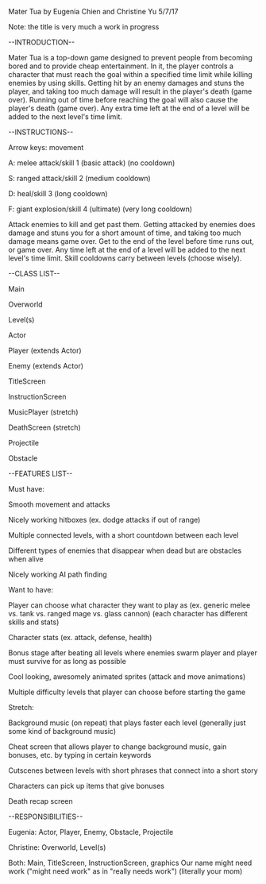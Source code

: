 Mater Tua by Eugenia Chien and Christine Yu
5/7/17

Note: the title is very much a work in progress


--INTRODUCTION--

Mater Tua is a top-down game designed to prevent people from becoming bored and to provide cheap entertainment. 
In it, the player controls a character that must reach the goal within a specified time limit while killing enemies by using skills. 
Getting hit by an enemy damages and stuns the player, and taking too much damage will result in the player's death (game over). 
Running out of time before reaching the goal will also cause the player's death (game over). 
Any extra time left at the end of a level will be added to the next level's time limit.


--INSTRUCTIONS--

Arrow keys: movement

A: melee attack/skill 1 (basic attack) (no cooldown)

S: ranged attack/skill 2 (medium cooldown)

D: heal/skill 3 (long cooldown)

F: giant explosion/skill 4 (ultimate) (very long cooldown)

Attack enemies to kill and get past them. 
Getting attacked by enemies does damage and stuns you for a short amount of time, and taking too much damage means game over. 
Get to the end of the level before time runs out, or game over. 
Any time left at the end of a level will be added to the next level's time limit. 
Skill cooldowns carry between levels (choose wisely).


--CLASS LIST--

Main

Overworld

Level(s)

Actor

Player (extends Actor)

Enemy (extends Actor)

TitleScreen

InstructionScreen

MusicPlayer (stretch)

DeathScreen (stretch)

Projectile

Obstacle


--FEATURES LIST--

Must have:

Smooth movement and attacks

Nicely working hitboxes (ex. dodge attacks if out of range)

Multiple connected levels, with a short countdown between each level

Different types of enemies that disappear when dead but are obstacles when alive

Nicely working AI path finding 


Want to have:

Player can choose what character they want to play as (ex. generic melee vs. tank vs. ranged mage vs. glass cannon) (each character has different skills and stats)

Character stats (ex. attack, defense, health)

Bonus stage after beating all levels where enemies swarm player and player must survive for as long as possible

Cool looking, awesomely animated sprites (attack and move animations)

Multiple difficulty levels that player can choose before starting the game

Stretch:

Background music (on repeat) that plays faster each level (generally just some kind of background music)

Cheat screen that allows player to change background music, gain bonuses, etc. by typing in certain keywords

Cutscenes between levels with short phrases that connect into a short story

Characters can pick up items that give bonuses

Death recap screen


--RESPONSIBILITIES--

Eugenia: Actor, Player, Enemy, Obstacle, Projectile

Christine: Overworld, Level(s)

Both: Main, TitleScreen, InstructionScreen, graphics
Our name might need work ("might need work" as in "really needs work") (literally your mom)
